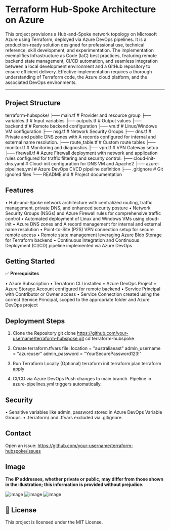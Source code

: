Terraform Hub-Spoke Architecture on Azure
=========================================

This project provisions a Hub-and-Spoke network topology on Microsoft Azure using Terraform, deployed via Azure DevOps pipelines. It is a production-ready solution designed for professional use, technical reference, skill development, and experimentation. The implementation exemplifies Infrastructure as Code (IaC) best practices, featuring remote backend state management, CI/CD automation, and seamless integration between a local development environment and a GitHub repository to ensure efficient delivery. Effective implementation requires a thorough understanding of Terraform code, the Azure cloud platform, and the associated DevOps environments.

--------------------
Project Structure
--------------------

terraform-hubspoke/
├── main.tf # Provider and resource group
├── variables.tf # Input variables
├── outputs.tf # Output values
├── backend.tf # Remote backend configuration
├── vm.tf # Linux/Windows VM configuration
├── nsg.tf # Network Security Groups
├── dns.tf # Private and public DNS zones with A records configured for internal and external name resolution.
├── route_table.tf # Custom route tables
├── monitor.tf # Monitoring and diagnostics
├── vpn.tf # VPN Gateway setup
├── firewall.tf # Azure Firewall deployment with network and application rules configured for traffic filtering and security control.
├── cloud-init-dns.yaml # Cloud-init configuration for DNS VM and Apache2
├── azure-pipelines.yml # Azure DevOps CI/CD pipeline definition
├── .gitignore # Git ignored files
└── README.md # Project documentation

## **Features**

• Hub-and-Spoke network architecture with centralized routing, traffic management, private DNS, and enhanced security posture
• Network Security Groups (NSGs) and Azure Firewall rules for comprehensive traffic control
• Automated deployment of Linux and Windows VMs using cloud-init
• Azure DNS zones and A record management for internal and external name resolution
• Point-to-Site (P2S) VPN connection setup for secure remote access
• Remote state management leveraging Azure Blob Storage for Terraform backend
• Continuous Integration and Continuous Deployment (CI/CD) pipeline implemented via Azure DevOps

Getting Started
------------------
✅ **Prerequisites**

• Azure Subscription
• Terraform CLI installed
• Azure DevOps Project
• Azure Storage Account configured for remote backend
• Service Principal with Contributor or Owner access
• Service Connection created using the correct Service Principal, scoped to the appropriate folder and Azure DevOps project


Deployment Steps
-------------------
1. Clone the Repository
   git clone https://github.com/your-username/terraform-hubspoke.git
   cd terraform-hubspoke

2. Create terraform.tfvars file:
   location       = "australiaeast"
   admin_username = "azureuser"
   admin_password = "YourSecurePassword123!"

3. Run Terraform Locally (Optional)
   terraform init
   terraform plan
   terraform apply

4. CI/CD via Azure DevOps
   Push changes to main branch. Pipeline in azure-pipelines.yml triggers automatically.

Security
-----------
• Sensitive variables like admin_password stored in Azure DevOps Variable Groups.
• .terraform/ and .tfvars excluded via .gitignore.

Contact
----------
Open an issue: https://github.com/your-username/terraform-hubspoke/issues

Image
----------

**The IP addresses, whether private or public, may differ from those shown in the illustration; this information is provided without prejudice.**

![image](https://github.com/user-attachments/assets/ba8a29ba-1ce2-4129-ab68-75f43f8904ba)
![image](https://github.com/user-attachments/assets/84929eba-2567-40dd-a49b-915e98cc4cb0)
![image](https://github.com/user-attachments/assets/e6ee7f78-1f3f-4e79-b0f1-250092d44c48)









📝 License
----------
This project is licensed under the MIT License.
